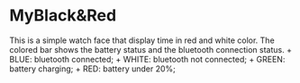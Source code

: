 # MyBlack&Red

This is a simple watch face that display time in red and white color. The colored bar shows the battery status and the bluetooth connection status.  + BLUE: bluetooth connected; + WHITE: bluetooth not connected; + GREEN: battery charging; + RED: battery under 20%;
